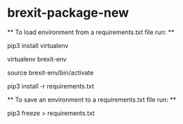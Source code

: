 # brexit-package-new
 

** To load environment from a requirements.txt file run: **

pip3 install virtualenv

virtualenv brexit-env

source brexit-env/bin/activate

pip3 install -r requirements.txt

** To save an environment to a requirements.txt file run: **


pip3 freeze > requirements.txt



